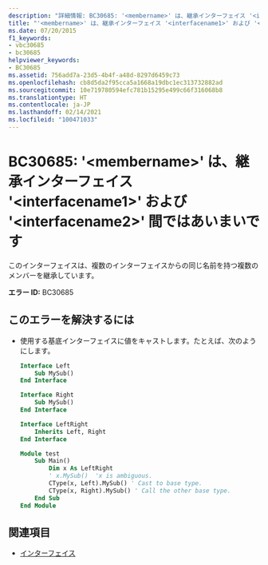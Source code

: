 ```yaml
---
description: "詳細情報: BC30685: '<membername>' は、継承インターフェイス '<interfacename1>' および '<interfacename2>' 間ではあいまいです"
title: "'<membername>' は、継承インターフェイス '<interfacename1>' および '<interfacename2>' 間ではあいまいです。"
ms.date: 07/20/2015
f1_keywords:
- vbc30685
- bc30685
helpviewer_keywords:
- BC30685
ms.assetid: 756add7a-23d5-4b4f-a48d-8297d6459c73
ms.openlocfilehash: cb8d5da2f95cca5a1668a19dbc1ec313732882ad
ms.sourcegitcommit: 10e719780594efc781b15295e499c66f316068b8
ms.translationtype: HT
ms.contentlocale: ja-JP
ms.lasthandoff: 02/14/2021
ms.locfileid: "100471033"
---
```

# <a name="bc30685-membername-is-ambiguous-across-the-inherited-interfaces-interfacename1-and-interfacename2"></a>BC30685: '\<membername>' は、継承インターフェイス '\<interfacename1>' および '\<interfacename2>' 間ではあいまいです

このインターフェイスは、複数のインターフェイスからの同じ名前を持つ複数のメンバーを継承しています。

 **エラー ID:** BC30685

## <a name="to-correct-this-error"></a>このエラーを解決するには

- 使用する基底インターフェイスに値をキャストします。たとえば、次のようにします。

    ```vb
    Interface Left
        Sub MySub()
    End Interface

    Interface Right
        Sub MySub()
    End Interface

    Interface LeftRight
        Inherits Left, Right
    End Interface

    Module test
        Sub Main()
            Dim x As LeftRight
            ' x.MySub()  'x is ambiguous.
            CType(x, Left).MySub() ' Cast to base type.
            CType(x, Right).MySub() ' Call the other base type.
        End Sub
    End Module
    ```

## <a name="see-also"></a>関連項目

- [インターフェイス](../../programming-guide/language-features/interfaces/index.md)

